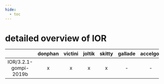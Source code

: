 ```yaml
---
hide:
  - toc
---
```


detailed overview of IOR
========================

| |donphan|victini|joltik|skitty|gallade|accelgor|swalot|doduo|
| :---: | :---: | :---: | :---: | :---: | :---: | :---: | :---: | :---: |
|IOR/3.2.1-gompi-2019b|x|x|x|x|-|-|-|x|
